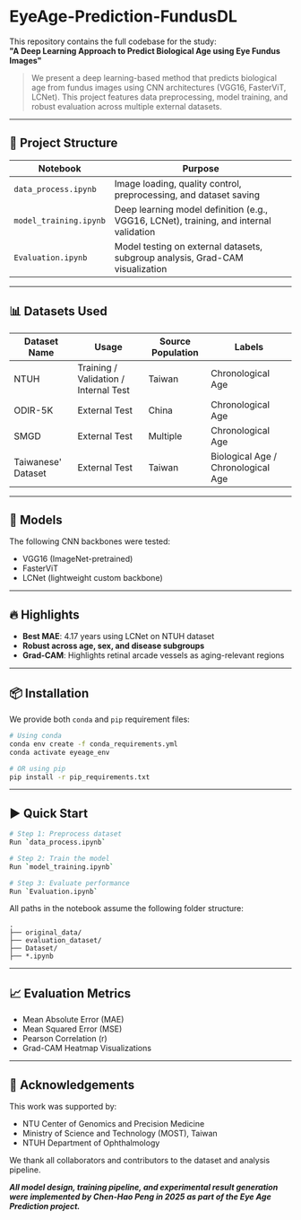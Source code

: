 # EyeAge-Prediction-FundusDL

This repository contains the full codebase for the study:  
**"A Deep Learning Approach to Predict Biological Age using Eye Fundus Images"**  

> We present a deep learning-based method that predicts biological age from fundus images using CNN architectures (VGG16, FasterViT, LCNet). This project features data preprocessing, model training, and robust evaluation across multiple external datasets.

---

## 🧪 Project Structure

| Notebook | Purpose |
|----------|---------|
| `data_process.ipynb` | Image loading, quality control, preprocessing, and dataset saving |
| `model_training.ipynb` | Deep learning model definition (e.g., VGG16, LCNet), training, and internal validation |
| `Evaluation.ipynb` | Model testing on external datasets, subgroup analysis, Grad-CAM visualization |

---

## 📊 Datasets Used

| Dataset Name | Usage | Source Population | Labels |
|--------------|-------|-------------------|--------|
| NTUH | Training / Validation / Internal Test | Taiwan | Chronological Age |
| ODIR-5K | External Test | China | Chronological Age |
| SMGD | External Test | Multiple | Chronological Age |
| Taiwanese' Dataset | External Test | Taiwan | Biological Age / Chronological Age |

---

## 🧠 Models

The following CNN backbones were tested:

- VGG16 (ImageNet-pretrained)
- FasterViT
- LCNet (lightweight custom backbone)

---

## 🔥 Highlights

- **Best MAE**: 4.17 years using LCNet on NTUH dataset
- **Robust across age, sex, and disease subgroups**
- **Grad-CAM**: Highlights retinal arcade vessels as aging-relevant regions

---

## 📦 Installation

We provide both `conda` and `pip` requirement files:

```bash
# Using conda
conda env create -f conda_requirements.yml
conda activate eyeage_env

# OR using pip
pip install -r pip_requirements.txt
```

---

## ▶️ Quick Start

```bash
# Step 1: Preprocess dataset
Run `data_process.ipynb`

# Step 2: Train the model
Run `model_training.ipynb`

# Step 3: Evaluate performance
Run `Evaluation.ipynb`
```

All paths in the notebook assume the following folder structure:

```
.
├── original_data/
├── evaluation_dataset/
├── Dataset/
├── *.ipynb
```

---

## 📈 Evaluation Metrics

- Mean Absolute Error (MAE)
- Mean Squared Error (MSE)
- Pearson Correlation (r)
- Grad-CAM Heatmap Visualizations

---

## 🙌 Acknowledgements

This work was supported by:
- NTU Center of Genomics and Precision Medicine
- Ministry of Science and Technology (MOST), Taiwan
- NTUH Department of Ophthalmology

We thank all collaborators and contributors to the dataset and analysis pipeline.

***All model design, training pipeline, and experimental result generation were implemented by Chen-Hao Peng in 2025 as part of the Eye Age Prediction project.***
